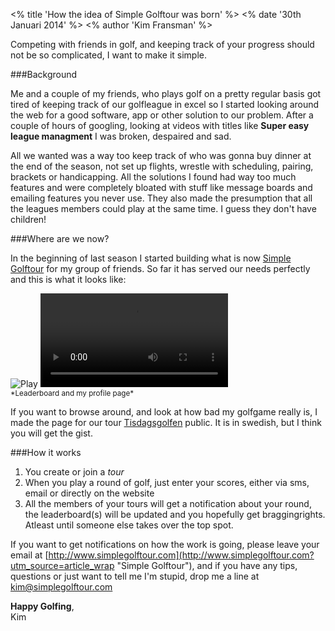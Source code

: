 <% title 'How the idea of Simple Golftour was born' %>
<% date '30th Januari 2014' %>
<% author 'Kim Fransman' %>


Competing with friends in golf, and keeping track of your progress should not be so complicated, I want to make it simple.

###Background

Me and a couple of my friends, who plays golf on a pretty regular basis got tired of keeping track of our golfleague in excel so I started looking around the web for a good software, app or other solution to our problem. After a couple of hours of googling, looking at videos with titles like **Super easy league managment** I was broken, despaired and sad.

All we wanted was a way too keep track of who was gonna buy dinner at the end of the season, not set up flights, wrestle with scheduling, pairing, brackets or handicapping. All the solutions I found had way too much features and were completely bloated with stuff like message boards and emailing features you never use. They also made the presumption that all the leagues members could play at the same time. I guess they don't have children!

###Where are we now?

In the beginning of last season I started building what is now [Simple Golftour](http://www.simplegolftour.com?utm_source=article_summary "Simple Golftour") for my group of friends. So far it has served our needs perfectly and this is what it looks like:


<div class='screencast peep'>
  <img alt="Play" src="https://s3-eu-west-1.amazonaws.com/kimfransman/placeholder.png" />
  <video preload='auto'>
    <source src='https://s3-eu-west-1.amazonaws.com/kimfransman/feature_tour.mp4' type='video/mp4'>
    <source src='https://s3-eu-west-1.amazonaws.com/kimfransman/feature_tour.ogv' type='video/ogv'>
    <source src='https://s3-eu-west-1.amazonaws.com/kimfransman/feature_tour.webm' type='video/webm'>
  </video>
</div>
<small>*Leaderboard and my profile page*</small>

If you want to browse around, and look at how bad my golfgame really is, I made the page for our tour [Tisdagsgolfen](http://2013.tisdagsgolfen.se "Tisdagsgolfen") public. It is in swedish, but I think you will get the gist.

###How it works

1. You create or join a *tour*
2. When you play a round of golf, just enter your scores, either via sms, email or directly on the website
3. All the members of your tours will get a notification about your round, the leaderboard(s) will be updated and you hopefully get braggingrights. Atleast until someone else takes over the top spot.


If you want to get notifications on how the work is going, please leave your email at [http://www.simplegolftour.com](http://www.simplegolftour.com?utm_source=article_wrap "Simple Golftour"), and if you have any tips, questions or just want to tell me I'm stupid, drop me a line at [kim@simplegolftour.com](mailto:kim@simplegolftour.com "Kim Fransman")

**Happy Golfing**,<br />Kim
